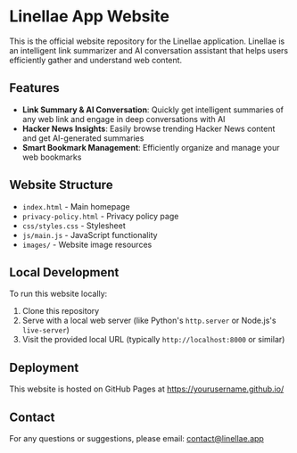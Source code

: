 # Linellae App Website

This is the official website repository for the Linellae application. Linellae is an intelligent link summarizer and AI conversation assistant that helps users efficiently gather and understand web content.

## Features

- **Link Summary & AI Conversation**: Quickly get intelligent summaries of any web link and engage in deep conversations with AI
- **Hacker News Insights**: Easily browse trending Hacker News content and get AI-generated summaries
- **Smart Bookmark Management**: Efficiently organize and manage your web bookmarks

## Website Structure

- `index.html` - Main homepage
- `privacy-policy.html` - Privacy policy page
- `css/styles.css` - Stylesheet
- `js/main.js` - JavaScript functionality
- `images/` - Website image resources

## Local Development

To run this website locally:

1. Clone this repository
2. Serve with a local web server (like Python's `http.server` or Node.js's `live-server`)
3. Visit the provided local URL (typically `http://localhost:8000` or similar)

## Deployment

This website is hosted on GitHub Pages at https://yourusername.github.io/

## Contact

For any questions or suggestions, please email: contact@linellae.app 